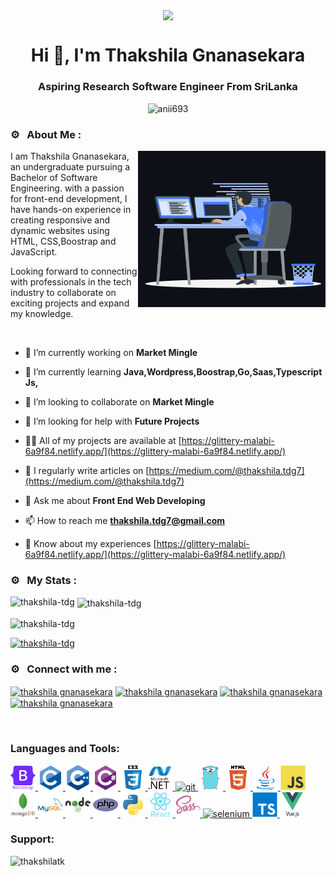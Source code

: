 <p align="center"><picture align="center"><img align="center" src = "https://github.com/7oSkaaa/7oSkaaa/blob/main/Images/about_me.gif?raw=true" width = 50px></picture></p>
<h1 align="center"> Hi 👋, I'm Thakshila Gnanasekara</h1>
<h3 align="center">Aspiring Research Software Engineer From SriLanka
</h3>

<p align="center"> <img src="https://komarev.com/ghpvc/?username=anii693&label=Profile%20views&color=0e75b6&style=flat" alt="anii693" /> </p>


### ⚙️ &nbsp; About Me :
<p><img align="right" height="250" width="300" src="https://raw.githubusercontent.com/SubhadeepZilong/SubhadeepZilong/main/icons/animation_500_kxa883sd.gif" alt="SubhadeepZilong" /></p

<p>I am Thakshila Gnanasekara, an undergraduate pursuing a Bachelor of Software Engineering. with a passion for front-end development, I have hands-on experience in creating responsive and dynamic websites using HTML, CSS,Boostrap and JavaScript.

Looking forward to connecting with professionals in the tech industry to collaborate on exciting projects and expand my knowledge.</p>
<br>
- 🔭 I’m currently working on **Market Mingle**

- 🌱 I’m currently learning **Java,Wordpress,Boostrap,Go,Saas,Typescript Js,**

- 👯 I’m looking to collaborate on **Market Mingle**

- 🤝 I’m looking for help with **Future Projects**

- 👨‍💻 All of my projects are available at [https://glittery-malabi-6a9f84.netlify.app/](https://glittery-malabi-6a9f84.netlify.app/)

- 📝 I regularly write articles on [https://medium.com/@thakshila.tdg7](https://medium.com/@thakshila.tdg7)

- 💬 Ask me about **Front End Web Developing**

- 📫 How to reach me **thakshila.tdg7@gmail.com**

- 📄 Know about my experiences [https://glittery-malabi-6a9f84.netlify.app/](https://glittery-malabi-6a9f84.netlify.app/)

<div style="display: block;">
<p>


</div>


### ⚙️ &nbsp; My Stats :
<p><img align="left" src="https://github-readme-stats.vercel.app/api/top-langs?username=thakshila-tdg&show_icons=true&locale=en&layout=compact&theme=dark" alt="thakshila-tdg" /></p>

<p>&nbsp;<img align="center" src="https://github-readme-stats.vercel.app/api?username=thakshila-tdg&show_icons=true&locale=en&theme=dark" alt="thakshila-tdg" /></p>

<p><img align="center" src="https://github-readme-streak-stats.herokuapp.com/?user=thakshila-tdg&theme=dark" alt="thakshila-tdg" /></p>

<p align="left"> 
  <a href="https://github.com/ryo-ma/github-profile-trophy">
    <img src="https://github-profile-trophy.vercel.app/?username=thakshila-tdg&theme=darkhub" alt="thakshila-tdg" />
  </a> 
</p>






### ⚙️ &nbsp; Connect with me :
<p align="left">
<a href="https://linkedin.com/in/thakshila gnanasekara" target="blank"><img align="center" src="https://raw.githubusercontent.com/rahuldkjain/github-profile-readme-generator/master/src/images/icons/Social/linked-in-alt.svg" alt="thakshila gnanasekara" height="30" width="40" /></a>
<a href="https://fb.com/thakshila gnanasekara" target="blank"><img align="center" src="https://raw.githubusercontent.com/rahuldkjain/github-profile-readme-generator/master/src/images/icons/Social/facebook.svg" alt="thakshila gnanasekara" height="30" width="40" /></a>
<a href="https://instagram.com/thakshila gnanasekara" target="blank"><img align="center" src="https://raw.githubusercontent.com/rahuldkjain/github-profile-readme-generator/master/src/images/icons/Social/instagram.svg" alt="thakshila gnanasekara" height="30" width="40" /></a>
<a href="https://stackoverflow.com/users/thakshila gnanasekara" target="blank"><img align="center" src="https://raw.githubusercontent.com/rahuldkjain/github-profile-readme-generator/master/src/images/icons/Social/stack-overflow.svg" alt="thakshila gnanasekara" height="30" width="40" /></a>
</p>
 
<br/>





</div>

<h3 align="left">Languages and Tools:</h3>
<p align="left"> <a href="https://getbootstrap.com" target="_blank" rel="noreferrer"> <img src="https://raw.githubusercontent.com/devicons/devicon/master/icons/bootstrap/bootstrap-plain-wordmark.svg" alt="bootstrap" width="40" height="40"/> </a> <a href="https://www.cprogramming.com/" target="_blank" rel="noreferrer"> <img src="https://raw.githubusercontent.com/devicons/devicon/master/icons/c/c-original.svg" alt="c" width="40" height="40"/> </a> <a href="https://www.w3schools.com/cpp/" target="_blank" rel="noreferrer"> <img src="https://raw.githubusercontent.com/devicons/devicon/master/icons/cplusplus/cplusplus-original.svg" alt="cplusplus" width="40" height="40"/> </a> <a href="https://www.w3schools.com/cs/" target="_blank" rel="noreferrer"> <img src="https://raw.githubusercontent.com/devicons/devicon/master/icons/csharp/csharp-original.svg" alt="csharp" width="40" height="40"/> </a> <a href="https://www.w3schools.com/css/" target="_blank" rel="noreferrer"> <img src="https://raw.githubusercontent.com/devicons/devicon/master/icons/css3/css3-original-wordmark.svg" alt="css3" width="40" height="40"/> </a> <a href="https://dotnet.microsoft.com/" target="_blank" rel="noreferrer"> <img src="https://raw.githubusercontent.com/devicons/devicon/master/icons/dot-net/dot-net-original-wordmark.svg" alt="dotnet" width="40" height="40"/> </a> <a href="https://git-scm.com/" target="_blank" rel="noreferrer"> <img src="https://www.vectorlogo.zone/logos/git-scm/git-scm-icon.svg" alt="git" width="40" height="40"/> </a> <a href="https://golang.org" target="_blank" rel="noreferrer"> <img src="https://raw.githubusercontent.com/devicons/devicon/master/icons/go/go-original.svg" alt="go" width="40" height="40"/> </a> <a href="https://www.w3.org/html/" target="_blank" rel="noreferrer"> <img src="https://raw.githubusercontent.com/devicons/devicon/master/icons/html5/html5-original-wordmark.svg" alt="html5" width="40" height="40"/> </a> <a href="https://www.java.com" target="_blank" rel="noreferrer"> <img src="https://raw.githubusercontent.com/devicons/devicon/master/icons/java/java-original.svg" alt="java" width="40" height="40"/> </a> <a href="https://developer.mozilla.org/en-US/docs/Web/JavaScript" target="_blank" rel="noreferrer"> <img src="https://raw.githubusercontent.com/devicons/devicon/master/icons/javascript/javascript-original.svg" alt="javascript" width="40" height="40"/> </a> <a href="https://www.mongodb.com/" target="_blank" rel="noreferrer"> <img src="https://raw.githubusercontent.com/devicons/devicon/master/icons/mongodb/mongodb-original-wordmark.svg" alt="mongodb" width="40" height="40"/> </a> <a href="https://www.mysql.com/" target="_blank" rel="noreferrer"> <img src="https://raw.githubusercontent.com/devicons/devicon/master/icons/mysql/mysql-original-wordmark.svg" alt="mysql" width="40" height="40"/> </a> <a href="https://nodejs.org" target="_blank" rel="noreferrer"> <img src="https://raw.githubusercontent.com/devicons/devicon/master/icons/nodejs/nodejs-original-wordmark.svg" alt="nodejs" width="40" height="40"/> </a> <a href="https://www.php.net" target="_blank" rel="noreferrer"> <img src="https://raw.githubusercontent.com/devicons/devicon/master/icons/php/php-original.svg" alt="php" width="40" height="40"/> </a> <a href="https://www.python.org" target="_blank" rel="noreferrer"> <img src="https://raw.githubusercontent.com/devicons/devicon/master/icons/python/python-original.svg" alt="python" width="40" height="40"/> </a> <a href="https://reactjs.org/" target="_blank" rel="noreferrer"> <img src="https://raw.githubusercontent.com/devicons/devicon/master/icons/react/react-original-wordmark.svg" alt="react" width="40" height="40"/> </a> <a href="https://sass-lang.com" target="_blank" rel="noreferrer"> <img src="https://raw.githubusercontent.com/devicons/devicon/master/icons/sass/sass-original.svg" alt="sass" width="40" height="40"/> </a> <a href="https://www.selenium.dev" target="_blank" rel="noreferrer"> <img src="https://raw.githubusercontent.com/detain/svg-logos/780f25886640cef088af994181646db2f6b1a3f8/svg/selenium-logo.svg" alt="selenium" width="40" height="40"/> </a> <a href="https://www.typescriptlang.org/" target="_blank" rel="noreferrer"> <img src="https://raw.githubusercontent.com/devicons/devicon/master/icons/typescript/typescript-original.svg" alt="typescript" width="40" height="40"/> </a> <a href="https://vuejs.org/" target="_blank" rel="noreferrer"> <img src="https://raw.githubusercontent.com/devicons/devicon/master/icons/vuejs/vuejs-original-wordmark.svg" alt="vuejs" width="40" height="40"/> </a> </p>
<h3 align="left">Support:</h3>
<p><a href="https://www.buymeacoffee.com/thakshilatk"> <img align="left" src="https://cdn.buymeacoffee.com/buttons/v2/default-yellow.png" height="50" width="210" alt="thakshilatk" /></a></p><br><br>


